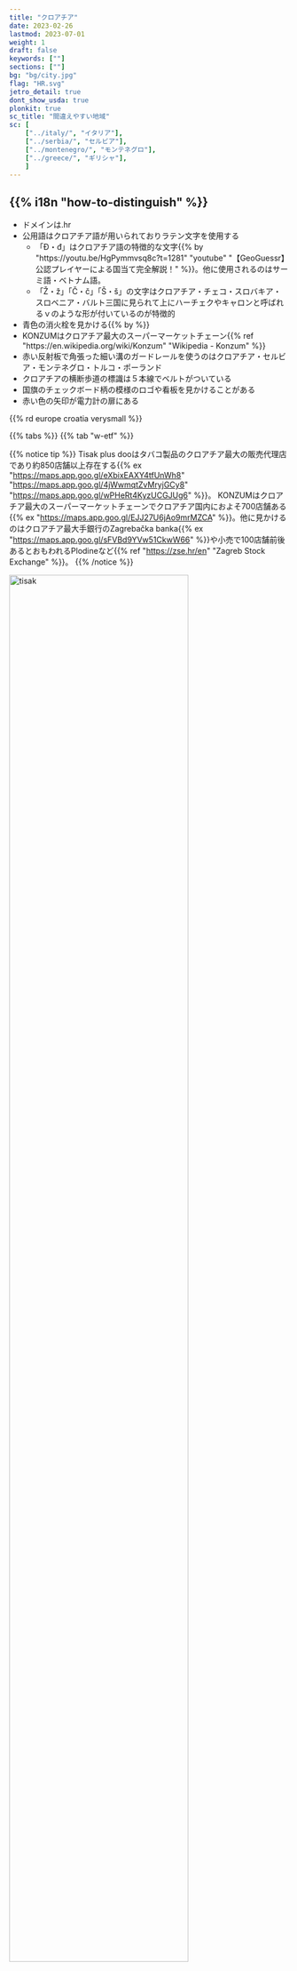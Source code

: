 ```yaml
---
title: "クロアチア"
date: 2023-02-26
lastmod: 2023-07-01
weight: 1
draft: false
keywords: [""]
sections: [""]
bg: "bg/city.jpg"
flag: "HR.svg"
jetro_detail: true
dont_show_usda: true
plonkit: true
sc_title: "間違えやすい地域"
sc: [
    ["../italy/", "イタリア"],
    ["../serbia/", "セルビア"],
    ["../montenegro/", "モンテネグロ"],
    ["../greece/", "ギリシャ"],
    ]
---
```


<div class="main-desciption country-description">
    <h2 class="section-title">{{% i18n "how-to-distinguish" %}}</h2>
    <ul class="rule-list">
        <li>ドメインは<span class="quiz">.hr</span></li>
        <li>公用語はクロアチア語が用いられており<span class="quiz">ラテン</span>文字を使用する
            <ul>
                <li>「<span class="quiz">Đ・đ</span>」はクロアチア語の特徴的な文字{{% by "https://youtu.be/HgPymmvsq8c?t=1281" "youtube" "【GeoGuessr】公認プレイヤーによる国当て完全解説！" %}}。他に使用されるのはサーミ語・ベトナム語。</li>
                <li>「Ž・ž」「Č・č」「Š・š」の文字はクロアチア・チェコ・スロバキア・スロベニア・バルト三国に見られて上にハーチェクやキャロンと呼ばれるｖのような形が付いているのが特徴的</li>
            </ul>
        </li>
        <li><span class="quiz">青</span>色の消火栓を見かける{{% by %}}</li>
        <li><span class="quiz">KONZUM</span>はクロアチア最大のスーパーマーケットチェーン{{% ref "https://en.wikipedia.org/wiki/Konzum" "Wikipedia - Konzum" %}}</li>
        <li>赤い反射板で角張った細い溝のガードレールを使うのはクロアチア・<span class="quiz">セルビア</span>・<span class="quiz">モンテネグロ</span>・トルコ・ポーランド</li>
        <li>クロアチアの横断歩道の標識は５本線でベルトが<span class="quiz">ついている</span></li>
        <li>国旗のチェックボード柄の模様のロゴや看板を見かけることがある</li>
        <li class="no-evidence">赤い色の矢印が電力計の扉にある</li>
    </ul>
    {{% rd europe croatia verysmall %}}
</div>


{{% tabs %}}
{{% tab "w-etf" %}}


{{% notice tip %}}
<span class="quiz">Tisak plus doo</span>はタバコ製品のクロアチア最大の販売代理店であり約850店舗以上存在する{{% ex "https://maps.app.goo.gl/eXbixEAXY4tfUnWh8" "https://maps.app.goo.gl/4jWwmqtZvMryjGCy8" "https://maps.app.goo.gl/wPHeRt4KyzUCGJUg6" %}}。
<span class="quiz">KONZUM</span>はクロアチア最大のスーパーマーケットチェーンでクロアチア国内におよそ700店舗ある{{% ex "https://maps.app.goo.gl/EJJ27U6jAo9mrMZCA" %}}。他に見かけるのはクロアチア最大手銀行のZagrebačka banka{{% ex "https://maps.app.goo.gl/sFVBd9YVw51CkwW66" %}}や小売で100店舗前後あるとおもわれるPlodineなど{{% ref "https://zse.hr/en" "Zagreb Stock Exchange" %}}。
{{% /notice %}}


<div class="googlemap-if no-margin">
<img src="./split_croatia_1.jpg" alt="tisak" width="80%">
<img src="./sanski_most5.jpg" alt="konzum" width="80%">
</div>

{{% notice tip %}}
道端に以下の2つの特徴的な形をした<span class="quiz">青</span>色の消火栓がある{{% ex "https://maps.app.goo.gl/AMmHBiaDFtHiP4HH6" "https://maps.app.goo.gl/g2qqL7da2hxLLmpp8" "https://goo.gl/maps/eYjfXEc6J9LdLNzQ9" "https://goo.gl/maps/4bZdWCQskrcwxcjZ7" %}}{{% by %}}。
{{% /notice %}}
<div class="googlemap-if no-margin">
<a data-flickr-embed="true" href="https://www.flickr.com/photos/khianti/9721208374/" title="Fire Hydrant"><img src="https://live.staticflickr.com/5537/9721208374_cea45cc06b_w.jpg" width="400" height="300" alt="Fire Hydrant"/></a>
<a data-flickr-embed="true" href="https://www.flickr.com/photos/enjoythevieweu/19634605133/in/photolist-KnNTBE-j7kkQ7-fP2JyW-TjEWVE-5tA7Xm-2mVquNr-8oXmDw-5pRahN-2pu3vZ-5pLNcZ-vV3u3H-yKGD4-yKGUG-yKGC9-yKGCM-yKGBN-yKGUk-yKGTX-yKGVn-yKGV1-yKGTq-6tzUdb-2o3BeQt-J6WkYY-5pR6Hs-ecTwKC-27f3Ymt-2ht24qe-9kUEq9-iQJ4fU-5Ry88-xKKFq-xKL1p-xKKZS-xKCTp-xKKEJ-xKKFN-yKGST-xKKGP-yKGCz-pdE4E8-xKKZg-27YGGSy" title="Croatia fire hydrant"><img src="https://live.staticflickr.com/3830/19634605133_4666909443_w.jpg" width="400" height="267" alt="Croatia fire hydrant"/></a><script async src="//embedr.flickr.com/assets/client-code.js" charset="utf-8"></script>
</div>


{{% notice tip %}}
2016年までは白いナンバープレートだったので青い線が無いナンバープレートも多い{{% ex "https://maps.app.goo.gl/4UrGHQ9JTgKQ3byCA" %}}。枠がかすかに赤く見える時がある気がするけれど、白一色に見えることも多い。
{{% /notice %}}

<div class="googlemap-if no-margin">
<img src="./car-example.jpg" width="600px">
</div>

{{% lb 50 small %}}
![](car_plate_ogulin.jpg)

CC0</a>
{{% /lb %}}

{{% notice tip %}}
「<span class="quiz">Đ・đ</span>」はクロアチア語の特徴的な文字。また<b>赤い反射板で角張った細い溝</b>のガードレールを使うのは<span class="quiz">クロアチア</span>・<span class="quiz">セルビア</span>・<span class="quiz">モンテネグロ</span>・トルコ・<span class="quiz">ポーランド</span>{{% by "https://www.plonkit.net/poland" "plonkit" %}}。
{{% /notice %}}

<div class="googlemap-if unclickable">
<img src="./autocesta_a5_hrvatska_003.jpg" width="600px">
</div>



{{% notice tip %}}
クロアチアの横断歩道の中の人はベルトを付けている{{% ex "https://maps.app.goo.gl/DFqnqwPTuUpDzUmu6" "https://maps.app.goo.gl/5mTEP7ZJz6BHkYsQ7" %}}。左から<span class="quiz">クロアチア</span>・<span class="quiz">ラトビア</span>・<span class="quiz">ハンガリー</span>。足の形が「く」ならクロアチアで「ハ」ならハンガリー。{{% goto "../portugal/" "ポルトガル" %}}や{{% goto "../germany/" "ドイツ" %}}もベルトを付けている点に注意。
{{% /notice %}}
<div class="googlemap-if unclickable">
<img src="../croatia/r/HR_road_sign_C02.svg" width="147px" style="margin:10px">
<img src="../baltic-state/latvia/r/Latvia_road_sign_535.svg" width="150px" style="margin:10px">
<img src="../hungary/r/Hungary_road_sign_E-038.svg" width="147px" style="margin:10px">
</div>

{{% notice tip %}}
黄色と赤のシェブロンがある
{{% /notice %}}

{{% notice note %}}
近い色のシェブロンが見つかる国として{{% goto "../san-marino/" "サンマリノ" %}}や{{% goto "../austria/" "オーストリア" %}}がある
{{% /notice %}}
<div class="googlemap-if no-margin">
<img src="./road-example.png" width="95%">
<img src="./arrow.jpg" width="500px">
</div>

{{% notice tip %}}
ユーゴスラビア関連国であるクロアチア・{{% goto "../slovenia/" "スロベニア" %}}・{{% goto "../serbia/" "セルビア" %}}・{{% goto "../montenegro/" "モンテネグロ" %}}・ボスニア=ヘルツェゴビナはガードレールや看板に共通点が多い。これらの国では共通して黄色い看板と角張ったガードレールが見つかる。
{{% /notice %}}
<div class="googlemap-if no-margin">
<img src="./tabla_na_ulasku_u_0.jpg" width="95%">
</div>

{{% notice tip %}}
赤い矢印が電力計の扉に書かれていることが多い気がする{{% ex "https://maps.app.goo.gl/WPiySja6gVUH2FVn6" "https://goo.gl/maps/Pg3Mp4mHMZPCboZ89" "https://goo.gl/maps/KwSMnjmejChxYidG7" "https://goo.gl/maps/9XZ7cu3oHN1ajyy58" "https://goo.gl/maps/z38EvsekK8QiSMs19" "https://goo.gl/maps/h6QDFvwjY4gWgKBL9" %}}。電球のポールにも貼ってあることがある{{% ex "https://maps.app.goo.gl/5SuyvS2ggEwnKBgN6" %}}。{{% goto "../serbia/" "セルビア" %}}でもたまに見かける{{% ex "https://maps.app.goo.gl/8JmiLusejAexJLCw8" %}}。
{{% /notice %}}
<div class="googlemap-if">
<img src="./danger.png" width="200px" style="margin:40px">
</div>

{{% notice tip %}}
周辺国と比較するとレンガの家が多い{{% ex "https://maps.app.goo.gl/uFNNEbrfaxMg9XEt8" "https://maps.app.goo.gl/V1em4oWucgWKZRuA9" "https://maps.app.goo.gl/crgMLE8HgNJfZUy58" "https://maps.app.goo.gl/rAMsLuMhwDfsbZyX6" %}}。
{{% /notice %}}
<div class="googlemap-if">
<a data-flickr-embed="true" href="https://www.flickr.com/photos/m-squared_photos/29033245745/in/photolist-a22vNN-ci6hQS-8cjtwN-dFDZLn-f2YX4y-ci6hvU-H68Vfa-akHFCY-LArFMV-LeyYsv-oQu8G5-btvsnr-dsQ2EJ-QAqWHG-oQQP6H-LEabGJ-HX7QVc-9mJ3zJ-hxoAjr-kTGe2X-oopLaW-91VwbU-xCzQRR-8iWwVv-ywuHcu-pqUpSY-hdrm1B-aFbzAc-nFDv8S-hyMifV-j4Pg6P-b66LDa-FBXHsb-8n5s44-cRa8Zf-hyMhAZ-hydWxB-e2QXN-nryifX-qGhpfv-PAPfQo-JvYamG-JvZW9q-RWwz8A-JrjQEX-pPKRpy-h7rgB1-o8WPtb-brSvjc-fd9FUp" title="brick house"><img src="https://live.staticflickr.com/7522/29033245745_c63467fdec_c.jpg" width="90%" alt="brick house"/></a><script async src="//embedr.flickr.com/assets/client-code.js" charset="utf-8"></script>
</div>
{{% /tab %}}
{{% tab "w-road" %}}

{{% notice tip %}}
黄色と赤のシェブロンがある。
{{% /notice %}}
<div class="googlemap-if">
<iframe src="https://www.google.com/maps/embed?pb=!4v1694314678924!6m8!1m7!1s8XipuyeQ6lop-HBkQEsGLw!2m2!1d45.47253516983014!2d18.91674277445001!3f193.25744698733536!4f-2.5463749573817154!5f1.5389236508821318" width="590" height="290" style="border:0;" allowfullscreen="" loading="lazy" referrerpolicy="no-referrer-when-downgrade"></iframe>
</div>
{{% /tab %}}
{{% tab "w-bollard" %}}
<div class="googlemap-if">
<iframe src="https://www.google.com/maps/embed?pb=!4v1681257980003!6m8!1m7!1sMsOMB1naVEv1czOvhAtJ3g!2m2!1d45.34458769417302!2d15.37503663079558!3f43.1214049711359!4f-20.64904948311542!5f3.325193203789971" width="295" height="295" style="border:0;" allowfullscreen="" loading="lazy" referrerpolicy="no-referrer-when-downgrade"></iframe>
<iframe src="https://www.google.com/maps/embed?pb=!4v1681258012669!6m8!1m7!1sqHxbw4HeMmgHJobzL91FrA!2m2!1d45.34482174447255!2d15.37483800339599!3f298.77476173043993!4f-23.468580312565678!5f3.325193203789971" width="295" height="295" style="border:0;" allowfullscreen="" loading="lazy" referrerpolicy="no-referrer-when-downgrade"></iframe>
</div>
{{% /tab %}}
{{% tab "🍄" %}}
<div class="googlemap-if">
<iframe src="https://www.google.com/maps/embed?pb=!4v1681258464332!6m8!1m7!1sAw8lcQqLTGYHVMAEKqb2Gw!2m2!1d45.30784246950383!2d18.42113629874204!3f34.46953077869004!4f-14.946028716990526!5f3.325193203789971" width="295" height="295" style="border:0;" allowfullscreen="" loading="lazy" referrerpolicy="no-referrer-when-downgrade"></iframe>
</div>
{{% /tab %}}
{{% /tabs %}}


<div class="main-desciption area-description">
    <h2 class="section-title">{{% i18n "narrow-down-the-area" %}}</h2>
    <ul class="rule-list">
        <li>街中ならば市外局番から地域が分かることがある。「0XX」のフォーマット。
            <ul>
                <li>01x：{{% goto "https://goo.gl/maps/i3Nyem6V6EjqYRqh9" "Zagreb" map %}}, 見つけるのは難しい</li>
                <li>020：Dubrovnik, 見つけられなかった</li>
                <li>021：{{% goto "https://goo.gl/maps/CCt8pwdTgwfgWkqAA" "Split" map %}}</li>
                <li>023：{{% goto "https://goo.gl/maps/u7T7EiN1DYRfWziX9" "Zadar" map %}}</li>
                <li>051：{{% goto "https://goo.gl/maps/VZ8V5GAc5m7YsewKA" "Rijeka" map %}}</li>
            </ul>
        </li>
    </ul>
</div>

{{% tabs %}}
{{% tab "市外局番" %}}
{{% notice note %}}
街中を歩いてみた体感として地名を見る回数の方がずっと多いかも。
{{% /notice %}}
<div class="googlemap-if">
<p><div class="unclickable"><img src="areacode.png" /></div></p>
<p>出典：<a href="https://web.archive.org/web/20110714164315/http://www.t-com.hr/privatni/telefon/pozivi/pozivni/medunarodni.asp">© T-Hrvatski Telekom - Međunarodni promet</a></p>
</div>
{{% /tab %}}
{{% /tabs %}}


<div class="main-desciption area-description">
    <h2 class="section-title">{{% i18n "narrow-down-the-city" %}}</h2>
    <ul class="rule-list">
        <li>内陸の平坦な地域ではブドウ畑が多いが、Vis島という離島もブドウ畑が多い</li>
    </ul>
</div>

{{% tabs %}}
{{% tab "Vis島" %}}
{{% notice tip %}}
島の主な産業はブドウ栽培{{% ex "https://maps.app.goo.gl/SSWENqTiuXZhwL969" "https://maps.app.goo.gl/DqNBW2TBT3CkQvsN9" "https://maps.app.goo.gl/CDrhyrchMuPDJNdQ9" %}}であり島内の耕作地のうち5分の1はブドウ畑。
{{% /notice %}}
<img src="./vrbnicko_polje_1.jpg">
</div>
{{% /tab %}}
{{% /tabs %}}